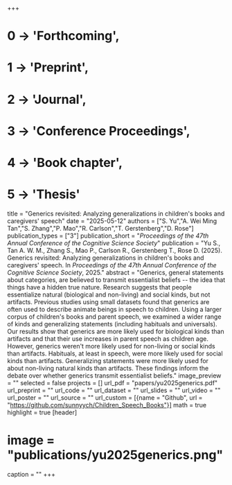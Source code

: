 +++
# 0 -> 'Forthcoming',
# 1 -> 'Preprint',
# 2 -> 'Journal',
# 3 -> 'Conference Proceedings',
# 4 -> 'Book chapter',
# 5 -> 'Thesis'

title = "Generics revisited: Analyzing generalizations in children's books and caregivers' speech"
date = "2025-05-12"
authors = ["S. Yu","A. Wei Ming Tan","S. Zhang","P. Mao","R. Carlson","T. Gerstenberg","D. Rose"]
publication_types = ["3"]
publication_short = "_Proceedings of the 47th Annual Conference of the Cognitive Science Society_"
publication = "Yu S., Tan A. W. M., Zhang S., Mao P., Carlson R., Gerstenberg T., Rose D. (2025). Generics revisited: Analyzing generalizations in children's books and caregivers' speech. In _Proceedings of the 47th Annual Conference of the Cognitive Science Society_, 2025."
abstract = "Generics, general statements about categories, are believed to transmit essentialist beliefs -- the idea that things have a hidden true nature. Research suggests that people essentialize natural (biological and non-living) and social kinds, but not artifacts. Previous studies using small datasets found that generics are often used to describe animate beings in speech to children. Using a larger corpus of children's books and parent speech, we examined a wider range of kinds and generalizing statements (including habituals and universals). Our results show that generics are more likely used for biological kinds than artifacts and that their use increases in parent speech as children age. However, generics weren't more likely used for non-living or social kinds than artifacts. Habituals, at least in speech, were more likely used for social kinds than artifacts. Generalizing statements were more likely used for about non-living natural kinds than artifacts. These findings inform the debate over whether generics transmit essentialist beliefs."
image_preview = ""
selected = false
projects = []
url_pdf = "papers/yu2025generics.pdf"
url_preprint = ""
url_code = ""
url_dataset = ""
url_slides = ""
url_video = ""
url_poster = ""
url_source = ""
url_custom = [{name = "Github", url = "https://github.com/sunnyych/Children_Speech_Books"}]
math = true
highlight = true
[header]
# image = "publications/yu2025generics.png"
caption = ""
+++